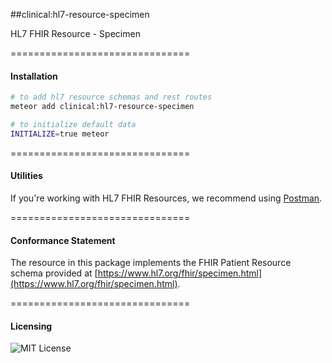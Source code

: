 ##clinical:hl7-resource-specimen

HL7 FHIR Resource - Specimen

===============================
#### Installation  

````bash
# to add hl7 resource schemas and rest routes
meteor add clinical:hl7-resource-specimen

# to initialize default data
INITIALIZE=true meteor
````


===============================
#### Utilities  

If you're working with HL7 FHIR Resources, we recommend using [Postman](https://chrome.google.com/webstore/detail/postman/fhbjgbiflinjbdggehcddcbncdddomop?hl=en).

===============================
#### Conformance Statement  

The resource in this package implements the FHIR Patient Resource schema provided at  [https://www.hl7.org/fhir/specimen.html](https://www.hl7.org/fhir/specimen.html).  

===============================
#### Licensing  

![MIT License](https://img.shields.io/badge/license-MIT-blue.svg)
